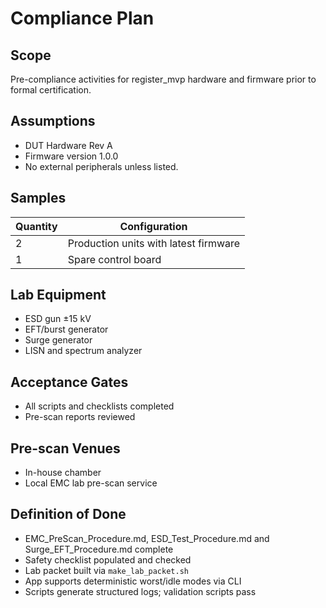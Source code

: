 # Compliance Plan

## Scope
Pre-compliance activities for register_mvp hardware and firmware prior to formal certification.

## Assumptions
- DUT Hardware Rev A
- Firmware version 1.0.0
- No external peripherals unless listed.

## Samples
| Quantity | Configuration |
|----------|--------------|
| 2 | Production units with latest firmware |
| 1 | Spare control board |

## Lab Equipment
- ESD gun ±15 kV
- EFT/burst generator
- Surge generator
- LISN and spectrum analyzer

## Acceptance Gates
- All scripts and checklists completed
- Pre-scan reports reviewed

## Pre-scan Venues
- In-house chamber
- Local EMC lab pre-scan service

## Definition of Done
- EMC_PreScan_Procedure.md, ESD_Test_Procedure.md and Surge_EFT_Procedure.md complete
- Safety checklist populated and checked
- Lab packet built via `make_lab_packet.sh`
- App supports deterministic worst/idle modes via CLI
- Scripts generate structured logs; validation scripts pass
